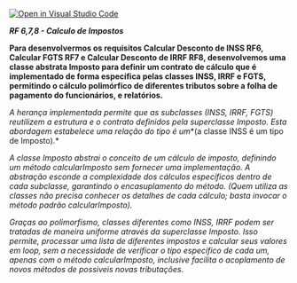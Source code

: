 [![Open in Visual Studio Code](https://classroom.github.com/assets/open-in-vscode-2e0aaae1b6195c2367325f4f02e2d04e9abb55f0b24a779b69b11b9e10269abc.svg)](https://classroom.github.com/online_ide?assignment_repo_id=20461449&assignment_repo_type=AssignmentRepo)


***RF 6,7,8 - Calculo de Impostos***

**Para desenvolvermos os requisitos Calcular Desconto de INSS RF6,  Calcular FGTS RF7 e Calcular Desconto de IRRF RF8, desenvolvemos uma classe abstrata Imposto para definir um contrato de cálculo que é implementado de forma específica pelas classes INSS, IRRF e FGTS, permitindo o cálculo polimórfico de diferentes tributos sobre a folha de pagamento do funcionários, e relatórios.**

*A herança implementada permite que as subclasses (INSS, IRRF, FGTS) reutilizem a estrutura e o contrato definidos pela superclasse Imposto. Esta abordagem estabelece uma relação do tipo é um**(a classe INSS é um tipo de Imposto).*

*A classe Imposto abstrai o conceito de um cálculo de imposto, definindo um método calcularImposto sem fornecer uma implementação. A abstração esconde a complexidade dos cálculos específicos dentro de cada subclasse, garantindo o encasuplamento do método. (Quem utiliza as classes não precisa conhecer os detalhes de cada cálculo; basta invocar o método padrão calcularImposto).* 

*Graças ao polimorfismo, classes diferentes como INSS, IRRF podem ser tratadas de maneira uniforme através da superclasse Imposto. Isso permite, processar uma lista de diferentes impostos e calcular seus valores em loop, sem a necessidade de verificar o tipo específico de cada um, apenas com o método calcularImposto, inclusive facilita o acoplamento de novos métodos de possiveis novas tributações.*
